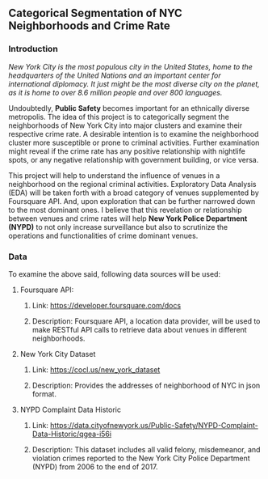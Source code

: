 ## Categorical Segmentation of NYC Neighborhoods and Crime Rate


### Introduction

*New York City is the most populous city in the United States, home to the
headquarters of the United Nations and an important center for international
diplomacy. It just might be the most diverse city on the planet, as it is home
to over 8.6 million people and over 800 languages.*

Undoubtedly, **Public Safety** becomes important for an ethnically diverse
metropolis. The idea of this project is to categorically segment the
neighborhoods of New York City into major clusters and examine their respective
crime rate. A desirable intention is to examine the neighborhood cluster more
susceptible or prone to criminal activities. Further examination might reveal if
the crime rate has any positive relationship with nightlife spots, or any
negative relationship with government building, or vice versa.

This project will help to understand the influence of venues in a neighborhood
on the regional criminal activities. Exploratory Data Analysis (EDA) will be
taken forth with a broad category of venues supplemented by Foursquare API. And,
upon exploration that can be further narrowed down to the most dominant ones. I
believe that this revelation or relationship between venues and crime rates will
help **New York Police Department (NYPD)** to not only increase surveillance but
also to scrutinize the operations and functionalities of crime dominant venues.


### Data

To examine the above said, following data sources will be used:

1.  Foursquare API:

    1.  Link: <https://developer.foursquare.com/docs>

    2.  Description: Foursquare API, a location data provider, will be used to
        make RESTful API calls to retrieve data about venues in different
        neighborhoods.

2.  New York City Dataset

    1.  Link: <https://cocl.us/new_york_dataset>

    2.  Description: Provides the addresses of neighborhood of NYC in json
        format.

3.  NYPD Complaint Data Historic

    1.  Link:
        <https://data.cityofnewyork.us/Public-Safety/NYPD-Complaint-Data-Historic/qgea-i56i>

    2.  Description: This dataset includes all valid felony, misdemeanor, and
        violation crimes reported to the New York City Police Department (NYPD)
        from 2006 to the end of 2017.
